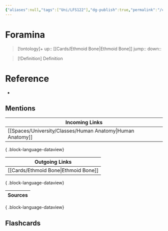 ```yaml
---
{"aliases":null,"tags":["Uni/LFS122"],"dg-publish":true,"permalink":"/cards/foramina/","dgPassFrontmatter":true}
---
```


# Foramina

> [!ontology]+
> up:: [[Cards/Ethmoid Bone\|Ethmoid Bone]]
> jump:: 
> down:: 

> [!Definition] Definition

# Reference

- 

## Mentions

| Incoming Links                                                |
| ------------------------------------------------------------- |
| [[Spaces/University/Classes/Human Anatomy\|Human Anatomy]] |

{ .block-language-dataview}

| Outgoing Links                          |
| --------------------------------------- |
| [[Cards/Ethmoid Bone\|Ethmoid Bone]] |

{ .block-language-dataview}

| Sources |
| ------- |

{ .block-language-dataview}

## Flashcards